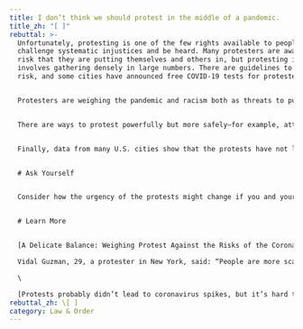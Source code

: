 ```yaml
---
title: I don’t think we should protest in the middle of a pandemic.
title_zh: "[ ]"
rebuttal: >-
  Unfortunately, protesting is one of the few rights available to people to
  challenge systematic injustices and be heard. Many protesters are aware of the
  risk that they are putting themselves and others in, but protesting inherently
  involves gathering densely in large numbers. There are guidelines to lower the
  risk, and some cities have announced free COVID-19 tests for protesters.


  Protesters are weighing the pandemic and racism both as threats to public health—because both threaten our quality of life. And for them, the dangers of white supremacy outweigh the dangers of Covid-19. In fact, hundreds of public health and disease experts signed an open letter stating that the protests are justified, because “white supremacy is a lethal public health issue that predates and contributes to Covid-19.” They called the protests “vital to the national public health and to the threatened health specifically of black people in the United States.”


  There are ways to protest powerfully but more safely—for example, attending small, local protests, where participants can more easily spread themselves out.


  Finally, data from many U.S. cities show that the protests have not led to an obvious increase in the number of COVID-19 cases.


  # Ask Yourself


  Consider how the urgency of the protests might change if you and your family were the targets of police brutality and violence.


  # Learn More


  [A Delicate Balance: Weighing Protest Against the Risks of the Coronavirus (NYT) ](https://www.nytimes.com/2020/06/07/us/Protest-coronavirus-george-floyd.html)\

  Vidal Guzman, 29, a protester in New York, said: “People are more scared of the police than Covid-19. They are willing to do anything.”\

  \

  [Protests probably didn’t lead to coronavirus spikes, but it’s hard to know for sure (Washington Post)](https://www.washingtonpost.com/health/protests-probably-didnt-lead-to-coronavirus-spikes-but-its-hard-to-know-for-sure/2020/06/30/d8179678-baf5-11ea-8cf5-9c1b8d7f84c6_story.html)
rebuttal_zh: \[ ]
category: Law & Order
---
```


